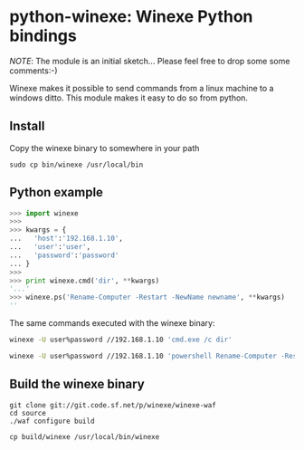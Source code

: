 # python-winexe: Winexe Python bindings

*NOTE*: The module is an initial sketch... Please feel free to drop some
some comments:-)

Winexe makes it possible to send commands from a linux machine to a
windows ditto. This module makes it easy to do so from python.

## Install

Copy the winexe binary to somewhere in your path
```
sudo cp bin/winexe /usr/local/bin
```

## Python example

```python
>>> import winexe
>>>
>>> kwargs = {
...   'host':'192.168.1.10',
...   'user':'user',
...   'password':'password'
... }
>>>
>>> print winexe.cmd('dir', **kwargs)
'...'
>>> winexe.ps('Rename-Computer -Restart -NewName newname', **kwargs)
''
```

The same commands executed with the winexe binary:
```bash
winexe -U user%password //192.168.1.10 'cmd.exe /c dir'

winexe -U user%password //192.168.1.10 'powershell Rename-Computer -Restart -NewName newname'
```

## Build the winexe binary

```
git clone git://git.code.sf.net/p/winexe/winexe-waf
cd source
./waf configure build
```

```
cp build/winexe /usr/local/bin/winexe
```
